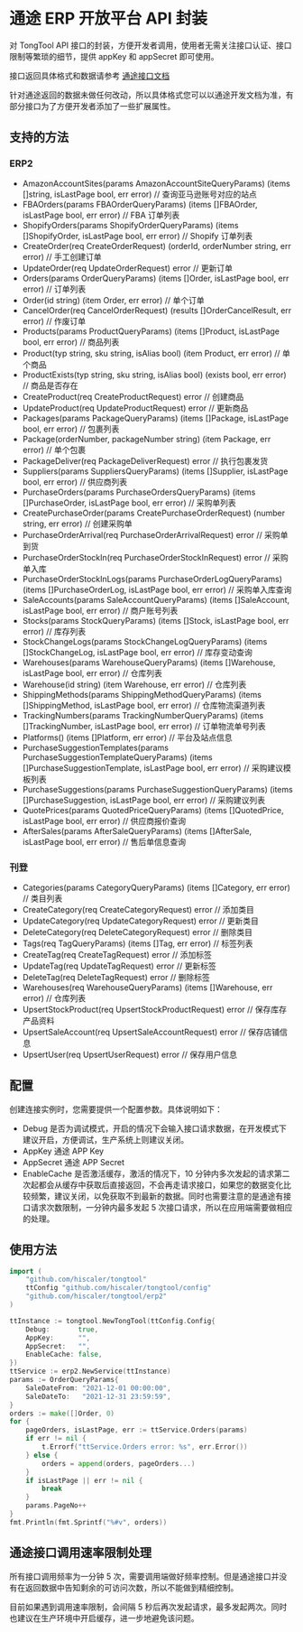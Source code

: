 通途 ERP 开放平台 API 封装
=======================

对 TongTool API 接口的封装，方便开发者调用，使用者无需关注接口认证、接口限制等繁琐的细节，提供 appKey 和 appSecret 即可使用。

接口返回具体格式和数据请参考 [通途接口文档](https://open.tongtool.com/apiDoc.html#/?docId=43a41f3680e04756a122d8671f2fc0ca)

针对通途返回的数据未做任何改动，所以具体格式您可以以通途开发文档为准，有部分接口为了方便开发者添加了一些扩展属性。

## 支持的方法

### ERP2

- AmazonAccountSites(params AmazonAccountSiteQueryParams) (items []string, isLastPage bool, err error)                                       // 查询亚马逊账号对应的站点
- FBAOrders(params FBAOrderQueryParams) (items []FBAOrder, isLastPage bool, err error)                                                       // FBA 订单列表
- ShopifyOrders(params ShopifyOrderQueryParams) (items []ShopifyOrder, isLastPage bool, err error)                                           // Shopify 订单列表
- CreateOrder(req CreateOrderRequest) (orderId, orderNumber string, err error)                                                               // 手工创建订单
- UpdateOrder(req UpdateOrderRequest) error                                                                                                  // 更新订单
- Orders(params OrderQueryParams) (items []Order, isLastPage bool, err error)                                                                // 订单列表
- Order(id string) (item Order, err error)                                                                                                   // 单个订单
- CancelOrder(req CancelOrderRequest) (results []OrderCancelResult, err error)                                                               // 作废订单
- Products(params ProductQueryParams) (items []Product, isLastPage bool, err error)                                                          // 商品列表
- Product(typ string, sku string, isAlias bool) (item Product, err error)                                                                    // 单个商品
- ProductExists(typ string, sku string, isAlias bool) (exists bool, err error)                                                               // 商品是否存在
- CreateProduct(req CreateProductRequest) error                                                                                              // 创建商品
- UpdateProduct(req UpdateProductRequest) error                                                                                              // 更新商品
- Packages(params PackageQueryParams) (items []Package, isLastPage bool, err error)                                                          // 包裹列表
- Package(orderNumber, packageNumber string) (item Package, err error)                                                                       // 单个包裹
- PackageDeliver(req PackageDeliverRequest) error                                                                                            // 执行包裹发货
- Suppliers(params SuppliersQueryParams) (items []Supplier, isLastPage bool, err error)                                                      // 供应商列表
- PurchaseOrders(params PurchaseOrdersQueryParams) (items []PurchaseOrder, isLastPage bool, err error)                                       // 采购单列表
- CreatePurchaseOrder(params CreatePurchaseOrderRequest) (number string, err error)                                                          // 创建采购单
- PurchaseOrderArrival(req PurchaseOrderArrivalRequest) error                                                                                // 采购单到货
- PurchaseOrderStockIn(req PurchaseOrderStockInRequest) error                                                                                // 采购单入库
- PurchaseOrderStockInLogs(params PurchaseOrderLogQueryParams) (items []PurchaseOrderLog, isLastPage bool, err error)                        // 采购单入库查询
- SaleAccounts(params SaleAccountQueryParams) (items []SaleAccount, isLastPage bool, err error)                                              // 商户账号列表
- Stocks(params StockQueryParams) (items []Stock, isLastPage bool, err error)                                                                // 库存列表
- StockChangeLogs(params StockChangeLogQueryParams) (items []StockChangeLog, isLastPage bool, err error)                                     //  库存变动查询
- Warehouses(params WarehouseQueryParams) (items []Warehouse, isLastPage bool, err error)                                                    // 仓库列表
- Warehouse(id string) (item Warehouse, err error)                                                                                           // 仓库列表
- ShippingMethods(params ShippingMethodQueryParams) (items []ShippingMethod, isLastPage bool, err error)                                     // 仓库物流渠道列表
- TrackingNumbers(params TrackingNumberQueryParams) (items []TrackingNumber, isLastPage bool, err error)                                     // 订单物流单号列表
- Platforms() (items []Platform, err error)                                                                                                  // 平台及站点信息
- PurchaseSuggestionTemplates(params PurchaseSuggestionTemplateQueryParams) (items []PurchaseSuggestionTemplate, isLastPage bool, err error) // 采购建议模板列表
- PurchaseSuggestions(params PurchaseSuggestionQueryParams) (items []PurchaseSuggestion, isLastPage bool, err error)                         // 采购建议列表
- QuotePrices(params QuotedPriceQueryParams) (items []QuotedPrice, isLastPage bool, err error)                                               // 供应商报价查询
- AfterSales(params AfterSaleQueryParams) (items []AfterSale, isLastPage bool, err error)                                                    // 售后单信息查询

### 刊登

- Categories(params CategoryQueryParams) (items []Category, err error) // 类目列表
- CreateCategory(req CreateCategoryRequest) error                      // 添加类目
- UpdateCategory(req UpdateCategoryRequest) error                      // 更新类目
- DeleteCategory(req DeleteCategoryRequest) error                      // 删除类目
- Tags(req TagQueryParams) (items []Tag, err error)                    // 标签列表
- CreateTag(req CreateTagRequest) error                                // 添加标签
- UpdateTag(req UpdateTagRequest) error                                // 更新标签
- DeleteTag(req DeleteTagRequest) error                                // 删除标签
- Warehouses(req WarehouseQueryParams) (items []Warehouse, err error)  // 仓库列表
- UpsertStockProduct(req UpsertStockProductRequest) error              // 保存库存产品资料
- UpsertSaleAccount(req UpsertSaleAccountRequest) error                // 保存店铺信息
- UpsertUser(req UpsertUserRequest) error                              // 保存用户信息

## 配置
创建连接实例时，您需要提供一个配置参数。具体说明如下：
- Debug 是否为调试模式，开启的情况下会输入接口请求数据，在开发模式下建议开启，方便调试，生产系统上则建议关闭。
- AppKey 通途 APP Key
- AppSecret 通途 APP Secret
- EnableCache 是否激活缓存，激活的情况下，10 分钟内多次发起的请求第二次起都会从缓存中获取后直接返回，不会再走请求接口，如果您的数据变化比较频繁，建议关闭，以免获取不到最新的数据。同时也需要注意的是通途有接口请求次数限制，一分钟内最多发起 5 次接口请求，所以在应用端需要做相应的处理。

## 使用方法

```go
import (
    "github.com/hiscaler/tongtool"
    ttConfig "github.com/hiscaler/tongtool/config"
    "github.com/hiscaler/tongtool/erp2"
)

ttInstance := tongtool.NewTongTool(ttConfig.Config{
    Debug:       true,
    AppKey:      "",
    AppSecret:   "",
    EnableCache: false,
})
ttService := erp2.NewService(ttInstance)
params := OrderQueryParams{
    SaleDateFrom: "2021-12-01 00:00:00",
    SaleDateTo:   "2021-12-31 23:59:59",
}
orders := make([]Order, 0)
for {
    pageOrders, isLastPage, err := ttService.Orders(params)
    if err != nil {
        t.Errorf("ttService.Orders error: %s", err.Error())
    } else {
        orders = append(orders, pageOrders...)
    }
    if isLastPage || err != nil {
        break
    }
    params.PageNo++
}
fmt.Println(fmt.Sprintf("%#v", orders))
```

## 通途接口调用速率限制处理
所有接口调用频率为一分钟 5 次，需要调用端做好频率控制。但是通途接口并没有在返回数据中告知剩余的可访问次数，所以不能做到精细控制。

目前如果遇到调用速率限制，会间隔 5 秒后再次发起请求，最多发起两次。同时也建议在生产环境中开启缓存，进一步地避免该问题。
